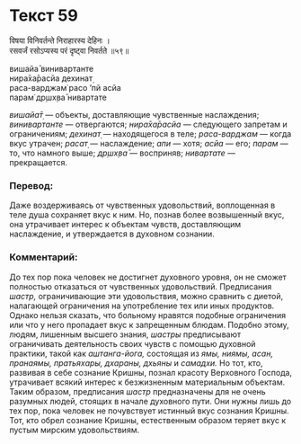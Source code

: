 # Текст 59

विषया विनिवर्तन्ते निराहारस्य देहिनः ।  
रसवर्जं रसोऽप्यस्य परं दृष्ट्वा निवर्तते ॥५९॥

вишайа̄ винивартанте  
нира̄ха̄расйа дехинат̣  
раса-варджам̇ расо ’пй асйа  
парам̇ др̣шх̣ва̄ нивартате

_вишайа̄т̣_ — объекты, доставляющие чувственные наслаждения; _винивартанте_ — отвергаются; _нира̄ха̄расйа_ — следующего запретам и ограничениям; _дехинат̣_ — находящегося в теле; _раса-варджам_ — когда вкус утрачен; _расат̣_ — наслаждение; _апи_ — хотя; _асйа_ — его; _парам_ — то, что намного выше; _др̣шх̣ва̄_ — восприняв; _нивартате_ — прекращается.

### Перевод:

Даже воздерживаясь от чувственных удовольствий, воплощенная в теле душа сохраняет вкус к ним. Но, познав более возвышенный вкус, она утрачивает интерес к объектам чувств, доставляющим наслаждение, и утверждается в духовном сознании.

### Комментарий:

До тех пор пока человек не достигнет духовного уровня, он не сможет полностью отказаться от чувственных удовольствий. Предписания _шастр,_ ограничивающие эти удовольствия, можно сравнить с диетой, налагающей ограничения на употребление тех или иных продуктов. Однако нельзя сказать, что больному нравятся подобные ограничения или что у него пропадает вкус к запрещенным блюдам. Подобно этому, людям, лишенным высшего знания, _шастры_ предписывают ограничивать деятельность своих чувств с помощью духовной практики, такой как _аштанга-йога,_ состоящая из _ямы, ниямы, асан, пранаямы, пратьяхары, дхараны, дхьяны_ и _самадхи._ Но тот, кто, развивая в себе сознание Кришны, познал красоту Верховного Господа, утрачивает всякий интерес к безжизненным материальным объектам. Таким образом, предписания _шастр_ предназначены для не очень разумных людей, стоящих в начале духовного пути. Они нужны лишь до тех пор, пока человек не почувствует истинный вкус сознания Кришны. Тот, кто обрел сознание Кришны, естественным образом теряет вкус к пустым мирским удовольствиям.